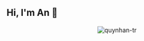 ## Hi, I'm An :wave:
<p align="center">&nbsp;<img align="center" src="https://github-readme-streak-stats-ruby-eight.vercel.app/?user=quynhan-tr&theme=tokyonight&card_width=467" alt="quynhan-tr" /></p>
